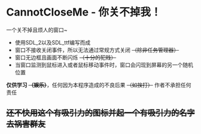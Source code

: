 # CannotCloseMe - 你关不掉我！

一个关不掉且烦人的窗口~

+ 使用SDL_2以及SDL_ttf编写而成
+ 窗口不接收关闭事件，所以无法通过常规方式关闭 ~~（除非任务管理器）~~
+ 窗口无边框且画面不断闪烁 ~~（十分的犯贱）~~
+ 当窗口监测到鼠标进入或者鼠标移动事件时，窗口会闪现到屏幕的另一个随机位置

**仅供学习 ~~（娱乐）~~**，任何因为本程序造成的不良后果 ~~（如挨打）~~ 作者不承担任何责任

## ~~还不快用这个有吸引力的图标并起一个有吸引力的名字去祸害群友~~
